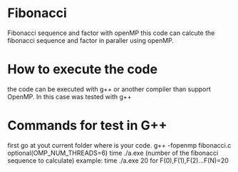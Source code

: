 # Fibonacci
Fibonacci sequence and factor with openMP
this code can calcute the fibonacci sequence and factor in paraller using openMP.
 
# How to execute the code
the code can be executed with g++ or another compiler than support OpenMP. In this case was tested with g++

# Commands for test in G++
first go at yout current folder where is your code.
g++ -fopenmp fibonacci.c
optional(OMP_NUM_THREADS=6)
time ./a.exe (number of the fibonacci sequence to calculate) example: time ./a.exe 20 for F(0),F(1),F(2)...F(N)=20
